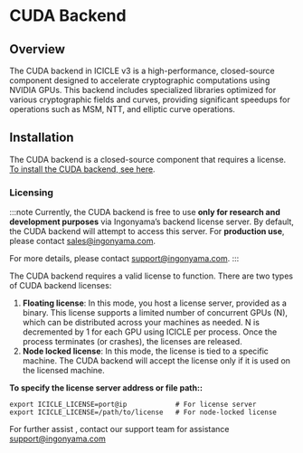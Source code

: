 
# CUDA Backend

## Overview

The CUDA backend in ICICLE v3 is a high-performance, closed-source component designed to accelerate cryptographic computations using NVIDIA GPUs. This backend includes specialized libraries optimized for various cryptographic fields and curves, providing significant speedups for operations such as MSM, NTT, and elliptic curve operations.

## Installation

The CUDA backend is a closed-source component that requires a license. [To install the CUDA backend, see here](./getting_started#installing-and-using-icicle).

### Licensing

:::note
Currently, the CUDA backend is free to use **only for research and development purposes** via Ingonyama’s backend license server. By default, the CUDA backend will attempt to access this server. For **production use**, please contact [sales@ingonyama.com](sales@ingonyama.com).

For more details, please contact support@ingonyama.com.
:::

The CUDA backend requires a valid license to function. There are two types of CUDA backend licenses:

   1. **Floating license**: In this mode, you host a license server, provided as a binary. This license supports a limited number of concurrent GPUs (N), which can be distributed across your machines as needed. N is decremented by 1 for each GPU using ICICLE per process. Once the process terminates (or crashes), the licenses are released.
   2. **Node locked license**:  In this mode, the license is tied to a specific machine. The CUDA backend will accept the license only if it is used on the licensed machine.

**To specify the license server address or file path::**

```
export ICICLE_LICENSE=port@ip            # For license server
export ICICLE_LICENSE=/path/to/license   # For node-locked license
```

For further assist , contact our support team for assistance support@ingonyama.com
